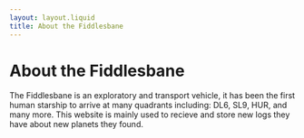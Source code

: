 ```yaml
---
layout: layout.liquid
title: About the Fiddlesbane
---
```


# About the Fiddlesbane

The Fiddlesbane is an exploratory and transport vehicle, it has been the first human starship to arrive at many quadrants including: DL6, SL9, HUR, and many more. This website is mainly used to recieve and store new logs they have about new planets they found.